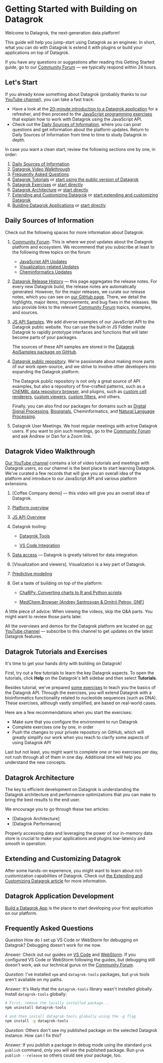 <!-- TITLE: &#8203;Getting Started-->
<!-- SUBTITLE: -->

# Getting Started with Building on Datagrok

Welcome to Datagrok, the next-generation data platform!

This guide will help you jump-start using Datagrok as an engineer. In short, what you can do with Datagrok is extend it
with plugins or build your applications on top of Datagrok.

If you have any questions or suggestions after reading this Getting Started guide, go to our [Community Forum] &mdash; 
we typically respond within 24 hours.

## Let's Start

If you already know something about Datagrok (probably thanks to our [YouTube channel]), you can take a fast track:

* Have a look at the [20-minute introduction to a Datagrok application] for a refresher, and then proceed to the
  [JavaScript programming exercises](exercises.md) that explain how to work with Datagrok using the JavaScript API.
* Check out the [Daily Sources of Information](#daily-sources-of-information), where you can post questions and get
  information about the platform updates. Return to Daily Sources of Information from time to time to study Datagrok in
  depth.

In case you want a clean start, review the following sections one by one, in order:

1. [Daily Sources of Information](#daily-sources-of-information)
2. [Datagrok Video Walkthrough](#datagrok-video-walkthrough)
3. [Frequently Asked Questions](#frequently-asked-questions)
4. [Datagrok Tutorials](#datagrok-tutorials-and-exercises) or [start using the public version of Datagrok]
5. [Datagrok Exercises](#datagrok-tutorials-and-exercises) or [start directly](exercises.md)
6. [Datagrok Architecture](#datagrok-architecture) or [start directly](admin/architecture.md)
7. [Extending and Customizing Datagrok](#extending-and-customizing-datagrok) or [start extending and customizing Datagrok]
8. [Building Datagrok Applications](#datagrok-application-development) or [start directly](how-to/build-an-app.md)

## Daily Sources of Information

Check out the following spaces for more information about Datagrok:

1. [Community Forum]. This is where we post updates about the Datagrok platform and ecosystem. We recommend that you
   subscribe at least to the following three topics on the forum:
   * [JavaScript API Updates]
   * [Visualization-related Updates]
   * [Cheminformatics Updates]

2. [Datagrok Release History] &mdash; this page aggregates the release notes. For every new Datagrok build, the release notes
   are automatically generated. However, for the major releases, we curate our release notes, which you can see on
   [our GitHub page]. There, we detail the highlights, major items, improvements, and bug fixes in the releases. We also
   provide links to the relevant [Community Forum] topics, examples, and sources.

3. [JS API Samples]. We add diverse examples of our JavaScript API to the Datagrok public website. You can use the
   built-in JS Fiddler inside Datagrok to rapidly prototype interfaces and functions that will later become parts of
   your packages.

   The sources of these API samples are stored in the [Datagrok ApiSamples package on GitHub].

4. [Datagrok public repository]. We're passionate about making more parts of our work open-source, and we strive to
   involve other developers into expanding the Datagrok platform.

   The Datagrok public repository is not only a great source of API examples, but also a repository of fine-crafted
   patterns, such as a [ChEMBL data repository browser], and plugins, such as [custom cell renderers], [custom viewers],
   [custom filters], and others.

   Finally, you can also find our packages for domains such as [Digital Signal Processing], [Biosignals], Cheminformatics,
   and [Natural Language Processing].

5. Datagrok User Meetings. We host regular meetings with active Datagrok users. If you want to join such meetings, go
   to the [Community Forum] and ask Andrew or Dan for a Zoom link.

## Datagrok Video Walkthrough

[Our YouTube channel] contains a lot of video tutorials and meetings with Datagrok users, so our channel is the best place
to start learning Datagrok. We've curated a few records that will give you an overall idea of the platform and introduce 
to our JavaScript API and various platform extensions.

1. [Coffee Company demo] &mdash; this video will give you an overall idea of Datagrok.

2. [Platform overview]

3. [JS API Overview]

4. Datagrok tooling:

   * [Datagrok Tools]

   * [VS Code Integration]

5. [Data access] &mdash; Datagrok is greatly tailored for data integration.

6. [Visualization and viewers]. Visualization is a key part of Datagrok.

7. [Predictive modeling]

8. Get a taste of building on top of the platform:

   * [ChaRPy: Converting charts to R and Python scripts]

   * [MedChem Browser (Andrey Santrosyan & Dmitrii Petrov, GNF)]

A little piece of advice: When viewing the videos, skip the Q&A parts. You might want to review those parts later.

All the overviews and demos for the Datagrok platform are located on [our YouTube channel] &mdash; subscribe to this
channel to get updates on the latest Datagrok features.

## Datagrok Tutorials and Exercises

It's time to get your hands dirty with building on Datagrok!

First, try out a few tutorials to learn the key Datagrok aspects. To open the tutorials, click **Help** on the Datagrok's
left sidebar and then select **Tutorials**.

Besides tutorial, we've prepared [some exercises] to teach you the basics of the Datagrok API. Through the exercises, you will
extend Datagrok with a bioinformatics functionality related to nucleotide sequences (such as DNA). These exercises,
although vastly simplified, are based on real-world cases.

Here are a few recommendations when you start the exercises:

* Make sure that you configure the environment to run Datagrok
* Complete exercises one by one, in order
* Push the changes to your private repository on GitHub, which will greatly simplify our work when you reach to clarify
  some aspects of using Datagrok API

Last but not least, you might want to complete one or two exercises per day, not rush through all of them in one day.
Additional time will help you understand the new concepts.

## Datagrok Architecture

The key to efficient development on Datagrok is understanding the Datagrok architecture and performance optimizations that
you can make to bring the best results to the end user.

We encourage you to go through these two articles:

* [Datagrok Architecture]
* [Datagrok Performance]

Properly accessing data and leveraging the power of our in-memory data store is crucial to make your applications
and plugins low-latency and smooth in operation.

## Extending and Customizing Datagrok

After some hands-on experience, you might want to learn about rich customization capabilities of Datagrok. Check out
[the Extending and Customizing Datagrok article] for more information.

## Datagrok Application Development

[Build a Datagrok App] is the place to start developing your first application on our platform.

## Frequently Asked Questions

*Question*
How do I set up VS Code or WebStorm for debugging on Datagrok? Debugging doesn't work for me now.

*Answer:*
Check out our guides on [VS Code] and [WebStorm]. If you configured VS Code or WebStorm following the guides, but
debugging still doesn't work, ask our technical gurus on the [Community Forum].

*Question:*
I've installed `npm` and `datagrok-tools` packages, but `grok` tools aren't available on my paths.

*Answer:*
It's likely that the `datagrok-tools` library wasn't installed globally. Install `datagrok-tools` globally:

```sh
# First, remove the locally installed package...
npm uninstall datagrok-tools

# and then install datagrok-tools globally using the -g flag
npm install -g datagrok-tools
```

*Question:*
Others don't see my published package on the selected Datagrok instance. How can I fix this?

*Answer:*
If you publish a package in debug mode using the standard `grok publish` command, only you will see the published
package. Run `grok publish --release` so others could see your package, too.

[Datagrok]: https://www.datagrok.ai
[Community Forum]: https://community.datagrok.ai/
[YouTube channel]: https://www.youtube.com/channel/UCXPHEjOd4gyZ6m6Ji-iOBYg
[20-minute introduction to a Datagrok application]: https://www.youtube.com/watch?v=tVwpRB8fikQ
[Build an App]: how-to/build-an-app.md
[start using the public version of Datagrok]: https://public.datagrok.ai/
[start extending and customizing Datagrok]: https://datagrok.ai/help/develop/extending-and-customizing
[Community Forum]: https://community.datagrok.ai/
[JavaScript API Updates]: https://community.datagrok.ai/t/javascript-api-updates/526/9
[Visualization-related Updates]: https://community.datagrok.ai/t/visualization-related-updates/521/12
[Cheminformatics Updates]: https://community.datagrok.ai/t/cheminformatics-updates/457/9
[Datagrok Release History]: https://datagrok.ai/help/develop/release-history
[our GitHub page]: https://github.com/datagrok-ai/public/blob/master/help/develop/release-history.md#dev-build-08936
[JS API Samples]: https://public.datagrok.ai/js
[Datagrok ApiSamples package on GitHub]: https://github.com/datagrok-ai/public/tree/master/packages/ApiSamples
[Datagrok public repository]: https://github.com/datagrok-ai/public
[ChEMBL data repository browser]: https://www.ebi.ac.uk/chembl/
[custom cell renderers]: https://github.com/datagrok-ai/public/blob/master/packages/Chem/src/rdkit_cell_renderer.js
[custom viewers]: https://github.com/datagrok-ai/public/tree/master/packages/Viewers
[custom filters]: https://github.com/datagrok-ai/public/blob/master/packages/Widgets/src/filters/radio_button_filter.js
[Digital Signal Processing]: https://github.com/datagrok-ai/public/tree/master/packages/DSP
[Biosignals]: https://github.com/datagrok-ai/public/tree/master/packages/BioSignals
[Natural Language Processing]: https://github.com/datagrok-ai/public/tree/master/packages/NLP
[Our YouTube channel]: https://www.youtube.com/channel/UCXPHEjOd4gyZ6m6Ji-iOBYg
[Coffee Company feature demo]: https://www.youtube.com/watch?v=tVwpRB8fikQ
[Datagrok Tools]: https://www.youtube.com/watch?v=zVVmlRorpjg&t=258s
[VS Code Integration]: https://www.youtube.com/watch?v=zVVmlRorpjg&t=870s
[Platform overview]: ../video-contents.md/#getting-started
[JS API Overview]: ../video-contents.md/#java-script-api
[Data access]: ../video-contents.md/#data-access
[Predictive modeling]: ../video-contents.md/#predictive-modeling
[ChaRPy: Converting charts to R and Python scripts]: https://www.youtube.com/watch?v=seAgx5TbrzI&t=162s
[MedChem Browser (Andrey Santrosyan & Dmitrii Petrov, GNF)]: https://www.youtube.com/watch?v=seAgx5TbrzI&t=970s
[our Youtube channel]: https://www.youtube.com/channel/UCXPHEjOd4gyZ6m6Ji-iOBYg
[Architecture]: admin/architecture.md
[Performance]: performance.md
[some exercises]: exercises.md
[the Extending and Customizing Datagrok article]: extending-and-customizing.md
[Build a Datagrok App]: how-to/build-an-app.md
[VS Code]: develop.md#one-click-debugging-with-visual-studio-code
[WebStorm]: develop.md#one-click-debugging-with-jetbrains-ides